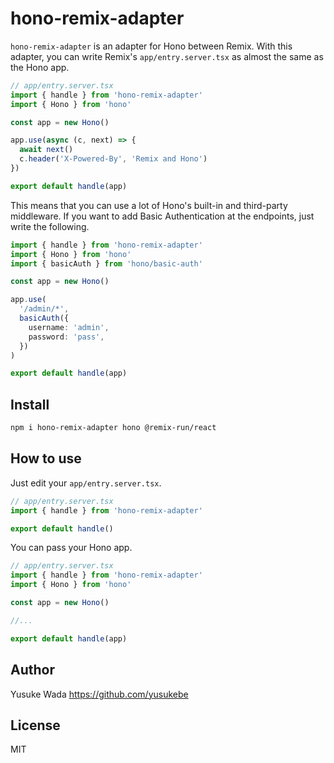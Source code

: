 # hono-remix-adapter

`hono-remix-adapter` is an adapter for Hono between Remix. With this adapter, you can write Remix's `app/entry.server.tsx` as almost the same as the Hono app.

```ts
// app/entry.server.tsx
import { handle } from 'hono-remix-adapter'
import { Hono } from 'hono'

const app = new Hono()

app.use(async (c, next) => {
  await next()
  c.header('X-Powered-By', 'Remix and Hono')
})

export default handle(app)
```

This means that you can use a lot of Hono's built-in and third-party middleware. If you want to add Basic Authentication at the endpoints, just write the following.

```ts
import { handle } from 'hono-remix-adapter'
import { Hono } from 'hono'
import { basicAuth } from 'hono/basic-auth'

const app = new Hono()

app.use(
  '/admin/*',
  basicAuth({
    username: 'admin',
    password: 'pass',
  })
)

export default handle(app)
```

## Install

```bash
npm i hono-remix-adapter hono @remix-run/react
```

## How to use

Just edit your `app/entry.server.tsx`.

```ts
// app/entry.server.tsx
import { handle } from 'hono-remix-adapter'

export default handle()
```

You can pass your Hono app.

```ts
// app/entry.server.tsx
import { handle } from 'hono-remix-adapter'
import { Hono } from 'hono'

const app = new Hono()

//...

export default handle(app)
```

## Author

Yusuke Wada <https://github.com/yusukebe>

## License

MIT
